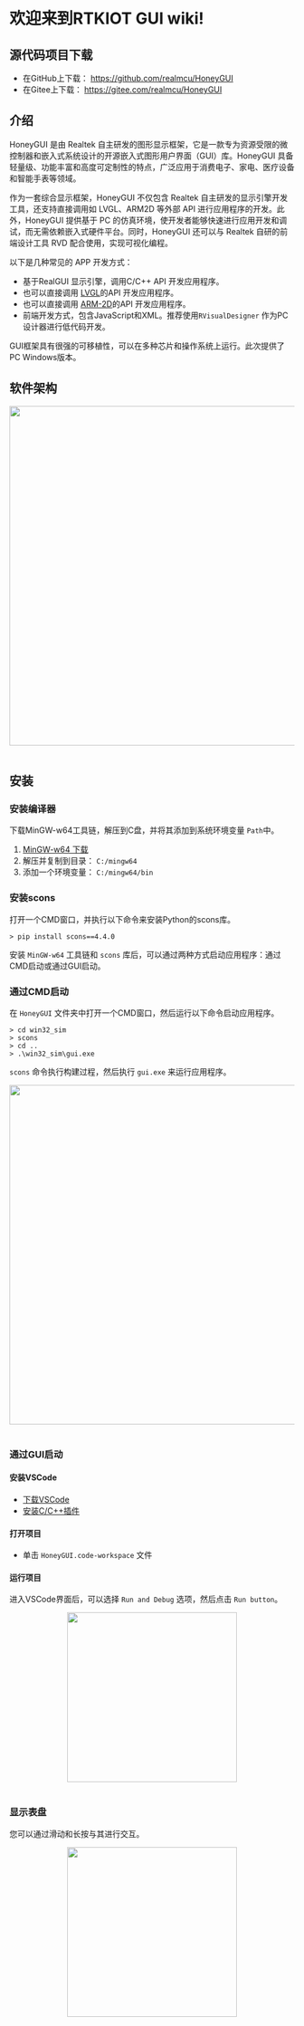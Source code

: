 # **欢迎来到RTKIOT GUI wiki!**

## 源代码项目下载

- 在GitHub上下载： <https://github.com/realmcu/HoneyGUI>
- 在Gitee上下载： <https://gitee.com/realmcu/HoneyGUI>

## 介绍

HoneyGUI 是由 Realtek 自主研发的图形显示框架，它是一款专为资源受限的微控制器和嵌入式系统设计的开源嵌入式图形用户界面（GUI）库。HoneyGUI 具备轻量级、功能丰富和高度可定制性的特点，广泛应用于消费电子、家电、医疗设备和智能手表等领域。

作为一套综合显示框架，HoneyGUI 不仅包含 Realtek 自主研发的显示引擎开发工具，还支持直接调用如 LVGL、ARM2D 等外部 API 进行应用程序的开发。此外，HoneyGUI 提供基于 PC 的仿真环境，使开发者能够快速进行应用开发和调试，而无需依赖嵌入式硬件平台。同时，HoneyGUI 还可以与 Realtek 自研的前端设计工具 RVD 配合使用，实现可视化编程。

以下是几种常见的 APP 开发方式：

- 基于RealGUI 显示引擎，调用C/C++ API 开发应用程序。
- 也可以直接调用 [LVGL](https://lvgl.io/)的API 开发应用程序。
- 也可以直接调用 [ARM-2D](https://github.com/ARM-software/Arm-2D)的API 开发应用程序。
- 前端开发方式，包含JavaScript和XML。推荐使用```RVisualDesigner``` 作为PC设计器进行低代码开发。

GUI框架具有很强的可移植性，可以在多种芯片和操作系统上运行。此次提供了PC Windows版本。

## 软件架构


<div style="text-align: center"><img width= "600" src ="https://foruda.gitee.com/images/1720700131929539160/ec0dbbb9_1860080.png"/></div><br/>


## 安装

### 安装编译器
下载MinGW-w64工具链，解压到C盘，并将其添加到系统环境变量 `Path`中。
1.  [MinGW-w64 下载](https://sourceforge.net/projects/mingw-w64/files/Toolchains%20targetting%20Win64/Personal%20Builds/mingw-builds/8.1.0/threads-posix/sjlj/x86_64-8.1.0-release-posix-sjlj-rt_v6-rev0.7z)
2.  解压并复制到目录： `C:/mingw64`
3.  添加一个环境变量： `C:/mingw64/bin`

### 安装scons
打开一个CMD窗口，并执行以下命令来安装Python的scons库。
```
> pip install scons==4.4.0
```

安装 `MinGW-w64` 工具链和 `scons` 库后，可以通过两种方式启动应用程序：通过CMD启动或通过GUI启动。

### 通过CMD启动
在 `HoneyGUI` 文件夹中打开一个CMD窗口，然后运行以下命令启动应用程序。

```shell
> cd win32_sim
> scons
> cd ..
> .\win32_sim\gui.exe
```
`scons` 命令执行构建过程，然后执行 `gui.exe` 来运行应用程序。


<div style="text-align: center"><img width= "600"  src ="https://foruda.gitee.com/images/1718704649306452668/282ac763_13408154.png"/></div><br/>


### 通过GUI启动

#### 安装VSCode
   - [下载VSCode](https://code.visualstudio.com/)
   - [安装C/C++插件](https://marketplace.visualstudio.com/items?itemName=ms-vscode.cpptools)

#### 打开项目
   - 单击 `HoneyGUI.code-workspace` 文件

#### 运行项目
进入VSCode界面后，可以选择 `Run and Debug` 选项，然后点击 `Run button`。


<div style="text-align: center"><img width="300" src ="https://foruda.gitee.com/images/1699582639386992543/b2078d27_13671125.png"/></div><br/>


### 显示表盘
您可以通过滑动和长按与其进行交互。


<div style="text-align: center"><img width="300" src ="https://foruda.gitee.com/images/1698286583110259632/b48ad0af_10088396.png"/></div><br/>
